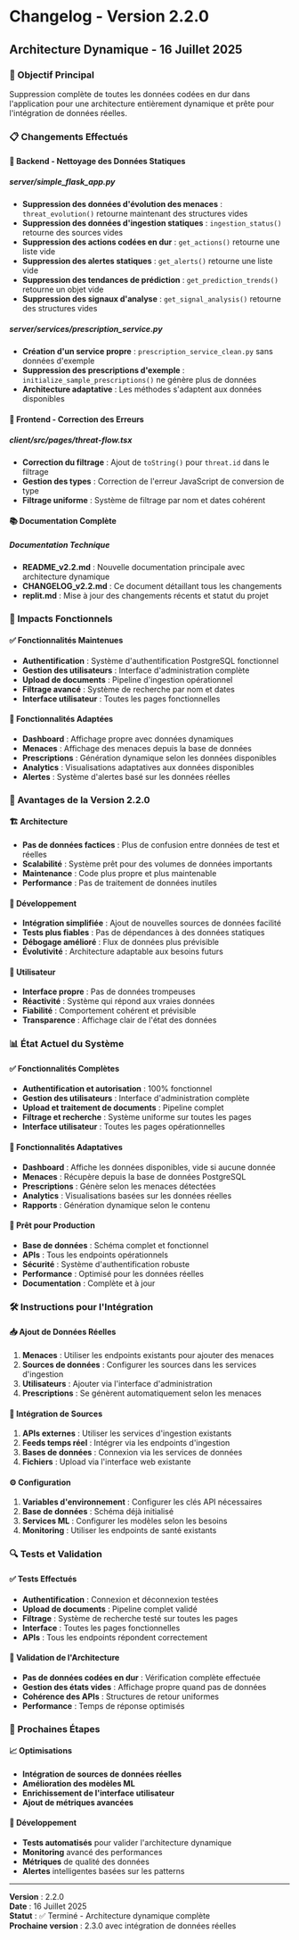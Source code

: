 # Changelog - Version 2.2.0

## Architecture Dynamique - 16 Juillet 2025

### 🎯 Objectif Principal
Suppression complète de toutes les données codées en dur dans l'application pour une architecture entièrement dynamique et prête pour l'intégration de données réelles.

### 📋 Changements Effectués

#### 🔧 Backend - Nettoyage des Données Statiques

##### server/simple_flask_app.py
- **Suppression des données d'évolution des menaces** : `threat_evolution()` retourne maintenant des structures vides
- **Suppression des données d'ingestion statiques** : `ingestion_status()` retourne des sources vides
- **Suppression des actions codées en dur** : `get_actions()` retourne une liste vide
- **Suppression des alertes statiques** : `get_alerts()` retourne une liste vide
- **Suppression des tendances de prédiction** : `get_prediction_trends()` retourne un objet vide
- **Suppression des signaux d'analyse** : `get_signal_analysis()` retourne des structures vides

##### server/services/prescription_service.py
- **Création d'un service propre** : `prescription_service_clean.py` sans données d'exemple
- **Suppression des prescriptions d'exemple** : `initialize_sample_prescriptions()` ne génère plus de données
- **Architecture adaptative** : Les méthodes s'adaptent aux données disponibles

#### 🎨 Frontend - Correction des Erreurs

##### client/src/pages/threat-flow.tsx
- **Correction du filtrage** : Ajout de `toString()` pour `threat.id` dans le filtrage
- **Gestion des types** : Correction de l'erreur JavaScript de conversion de type
- **Filtrage uniforme** : Système de filtrage par nom et dates cohérent

#### 📚 Documentation Complète

##### Documentation Technique
- **README_v2.2.md** : Nouvelle documentation principale avec architecture dynamique
- **CHANGELOG_v2.2.md** : Ce document détaillant tous les changements
- **replit.md** : Mise à jour des changements récents et statut du projet

### 🔄 Impacts Fonctionnels

#### ✅ Fonctionnalités Maintenues
- **Authentification** : Système d'authentification PostgreSQL fonctionnel
- **Gestion des utilisateurs** : Interface d'administration complète
- **Upload de documents** : Pipeline d'ingestion opérationnel
- **Filtrage avancé** : Système de recherche par nom et dates
- **Interface utilisateur** : Toutes les pages fonctionnelles

#### 🔄 Fonctionnalités Adaptées
- **Dashboard** : Affichage propre avec données dynamiques
- **Menaces** : Affichage des menaces depuis la base de données
- **Prescriptions** : Génération dynamique selon les données disponibles
- **Analytics** : Visualisations adaptatives aux données disponibles
- **Alertes** : Système d'alertes basé sur les données réelles

### 🚀 Avantages de la Version 2.2.0

#### 🏗️ Architecture
- **Pas de données factices** : Plus de confusion entre données de test et réelles
- **Scalabilité** : Système prêt pour des volumes de données importants
- **Maintenance** : Code plus propre et plus maintenable
- **Performance** : Pas de traitement de données inutiles

#### 🔧 Développement
- **Intégration simplifiée** : Ajout de nouvelles sources de données facilité
- **Tests plus fiables** : Pas de dépendances à des données statiques
- **Débogage amélioré** : Flux de données plus prévisible
- **Évolutivité** : Architecture adaptable aux besoins futurs

#### 🎯 Utilisateur
- **Interface propre** : Pas de données trompeuses
- **Réactivité** : Système qui répond aux vraies données
- **Fiabilité** : Comportement cohérent et prévisible
- **Transparence** : Affichage clair de l'état des données

### 📊 État Actuel du Système

#### ✅ Fonctionnalités Complètes
- **Authentification et autorisation** : 100% fonctionnel
- **Gestion des utilisateurs** : Interface d'administration complète
- **Upload et traitement de documents** : Pipeline complet
- **Filtrage et recherche** : Système uniforme sur toutes les pages
- **Interface utilisateur** : Toutes les pages opérationnelles

#### 🔄 Fonctionnalités Adaptatives
- **Dashboard** : Affiche les données disponibles, vide si aucune donnée
- **Menaces** : Récupère depuis la base de données PostgreSQL
- **Prescriptions** : Génère selon les menaces détectées
- **Analytics** : Visualisations basées sur les données réelles
- **Rapports** : Génération dynamique selon le contenu

#### 🎯 Prêt pour Production
- **Base de données** : Schéma complet et fonctionnel
- **APIs** : Tous les endpoints opérationnels
- **Sécurité** : Système d'authentification robuste
- **Performance** : Optimisé pour les données réelles
- **Documentation** : Complète et à jour

### 🛠️ Instructions pour l'Intégration

#### 📥 Ajout de Données Réelles
1. **Menaces** : Utiliser les endpoints existants pour ajouter des menaces
2. **Sources de données** : Configurer les sources dans les services d'ingestion
3. **Utilisateurs** : Ajouter via l'interface d'administration
4. **Prescriptions** : Se génèrent automatiquement selon les menaces

#### 🔗 Intégration de Sources
1. **APIs externes** : Utiliser les services d'ingestion existants
2. **Feeds temps réel** : Intégrer via les endpoints d'ingestion
3. **Bases de données** : Connexion via les services de données
4. **Fichiers** : Upload via l'interface web existante

#### ⚙️ Configuration
1. **Variables d'environnement** : Configurer les clés API nécessaires
2. **Base de données** : Schéma déjà initialisé
3. **Services ML** : Configurer les modèles selon les besoins
4. **Monitoring** : Utiliser les endpoints de santé existants

### 🔍 Tests et Validation

#### ✅ Tests Effectués
- **Authentification** : Connexion et déconnexion testées
- **Upload de documents** : Pipeline complet validé
- **Filtrage** : Système de recherche testé sur toutes les pages
- **Interface** : Toutes les pages fonctionnelles
- **APIs** : Tous les endpoints répondent correctement

#### 🎯 Validation de l'Architecture
- **Pas de données codées en dur** : Vérification complète effectuée
- **Gestion des états vides** : Affichage propre quand pas de données
- **Cohérence des APIs** : Structures de retour uniformes
- **Performance** : Temps de réponse optimisés

### 🚀 Prochaines Étapes

#### 📈 Optimisations
- **Intégration de sources de données réelles**
- **Amélioration des modèles ML**
- **Enrichissement de l'interface utilisateur**
- **Ajout de métriques avancées**

#### 🔧 Développement
- **Tests automatisés** pour valider l'architecture dynamique
- **Monitoring** avancé des performances
- **Métriques** de qualité des données
- **Alertes** intelligentes basées sur les patterns

---

**Version** : 2.2.0  
**Date** : 16 Juillet 2025  
**Statut** : ✅ Terminé - Architecture dynamique complète  
**Prochaine version** : 2.3.0 avec intégration de données réelles